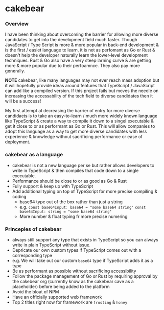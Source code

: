 # cakebear

### Overview
I have been thinking about overcoming the barrier for allowing more diverse candidates to get into the development field much faster. Though JavaScript / Type Script is more & more popular in back-end development & is the first / easiet language to learn, it is not as perfomant as Go or Rust & doesn't help the developer naturally learn the lower-level development techniques. Rust & Go also have a very steep larning curve & are getting more & more popular due to their perfoamnce. They also pay more generally. 

**NOTE** cakebear, like many languages may not ever reach mass adoption but it will hopefully provide ideas around features that TypeScript / JavaScript can add like a compiled version. If this project fails but moves the needle on increasing the accessability of the tech field to diverse candidates then it will be a success!

My first attempt at decreasing the barrier of entry for more diverse candidaets is to take an easy-to-learn / much more widely known language like TypeScript & create a way to compile it down to a singel executable & get it close to or as performant as Go or Rust. This will allow companies to adopt this language as a way to get more diverse candidates with less experience & knowledge without sacrificing performance or ease of deployment.

### cakebear as a language
* cakebear is not a new language per se but rather allows developers to write in TypeScript &amp; then compiles that code down to a single executable.
* Performance should be close to or as good as Go & Rust
* Fully support & keep up with TypeScript
* Add additional typing on top of TypeScript for more precise compiling & coding
  * base64 type out of the box rather than just a string
   * e.g. `const base64Input: base64 = "some base64 string"` `const base64Input: string = "some base64 string"`
  * More number & float typing fr more precise numering 

### Princeples of cakebear
* always still support any type that exists in TypeScript so you can always write in plain TypeScript without issue. 
* Depricate our own custom types if TypeScript comes out with a corresponding type
 * e.g. We will take out our custom `base64` type if TypeScript adds it as a type 
* Be as performant as possible without sacrificing accessibility
* Follow the package management of Go or Rust by requiring approval by the cakebear org (currently know as the cakebear cave as a placeholder) before being added to the platform
* Avoid the bloat of NPM
* Have an officially supported web framework
 * Top 2 titles right now for framework are `frosting` & `honey`
